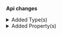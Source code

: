 **Api changes**

<details>
<summary>Added Type(s)</summary>

- added type `ShoppingListSetBusinessUnitAction`
</details>


<details>
<summary>Added Property(s)</summary>

- added property `businessUnit` to type `ShoppingList`
- added property `businessUnit` to type `ShoppingListDraft`
</details>

